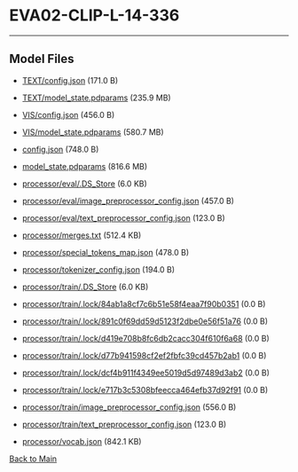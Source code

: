 
# EVA02-CLIP-L-14-336
---



## Model Files

- [TEXT/config.json](https://paddlenlp.bj.bcebos.com/models/community/paddlemix/EVA/EVA02-CLIP-L-14-336/TEXT/config.json) (171.0 B)

- [TEXT/model_state.pdparams](https://paddlenlp.bj.bcebos.com/models/community/paddlemix/EVA/EVA02-CLIP-L-14-336/TEXT/model_state.pdparams) (235.9 MB)

- [VIS/config.json](https://paddlenlp.bj.bcebos.com/models/community/paddlemix/EVA/EVA02-CLIP-L-14-336/VIS/config.json) (456.0 B)

- [VIS/model_state.pdparams](https://paddlenlp.bj.bcebos.com/models/community/paddlemix/EVA/EVA02-CLIP-L-14-336/VIS/model_state.pdparams) (580.7 MB)

- [config.json](https://paddlenlp.bj.bcebos.com/models/community/paddlemix/EVA/EVA02-CLIP-L-14-336/config.json) (748.0 B)

- [model_state.pdparams](https://paddlenlp.bj.bcebos.com/models/community/paddlemix/EVA/EVA02-CLIP-L-14-336/model_state.pdparams) (816.6 MB)

- [processor/eval/.DS_Store](https://paddlenlp.bj.bcebos.com/models/community/paddlemix/EVA/EVA02-CLIP-L-14-336/processor/eval/.DS_Store) (6.0 KB)

- [processor/eval/image_preprocessor_config.json](https://paddlenlp.bj.bcebos.com/models/community/paddlemix/EVA/EVA02-CLIP-L-14-336/processor/eval/image_preprocessor_config.json) (457.0 B)

- [processor/eval/text_preprocessor_config.json](https://paddlenlp.bj.bcebos.com/models/community/paddlemix/EVA/EVA02-CLIP-L-14-336/processor/eval/text_preprocessor_config.json) (123.0 B)

- [processor/merges.txt](https://paddlenlp.bj.bcebos.com/models/community/paddlemix/EVA/EVA02-CLIP-L-14-336/processor/merges.txt) (512.4 KB)

- [processor/special_tokens_map.json](https://paddlenlp.bj.bcebos.com/models/community/paddlemix/EVA/EVA02-CLIP-L-14-336/processor/special_tokens_map.json) (478.0 B)

- [processor/tokenizer_config.json](https://paddlenlp.bj.bcebos.com/models/community/paddlemix/EVA/EVA02-CLIP-L-14-336/processor/tokenizer_config.json) (194.0 B)

- [processor/train/.DS_Store](https://paddlenlp.bj.bcebos.com/models/community/paddlemix/EVA/EVA02-CLIP-L-14-336/processor/train/.DS_Store) (6.0 KB)

- [processor/train/.lock/84ab1a8cf7c6b51e58f4eaa7f90b0351](https://paddlenlp.bj.bcebos.com/models/community/paddlemix/EVA/EVA02-CLIP-L-14-336/processor/train/.lock/84ab1a8cf7c6b51e58f4eaa7f90b0351) (0.0 B)

- [processor/train/.lock/891c0f69dd59d5123f2dbe0e56f51a76](https://paddlenlp.bj.bcebos.com/models/community/paddlemix/EVA/EVA02-CLIP-L-14-336/processor/train/.lock/891c0f69dd59d5123f2dbe0e56f51a76) (0.0 B)

- [processor/train/.lock/d419e708b8fc6db2cacc304f610f6a68](https://paddlenlp.bj.bcebos.com/models/community/paddlemix/EVA/EVA02-CLIP-L-14-336/processor/train/.lock/d419e708b8fc6db2cacc304f610f6a68) (0.0 B)

- [processor/train/.lock/d77b941598cf2ef2fbfc39cd457b2ab1](https://paddlenlp.bj.bcebos.com/models/community/paddlemix/EVA/EVA02-CLIP-L-14-336/processor/train/.lock/d77b941598cf2ef2fbfc39cd457b2ab1) (0.0 B)

- [processor/train/.lock/dcf4b911f4349ee5019d5d97489d3ab2](https://paddlenlp.bj.bcebos.com/models/community/paddlemix/EVA/EVA02-CLIP-L-14-336/processor/train/.lock/dcf4b911f4349ee5019d5d97489d3ab2) (0.0 B)

- [processor/train/.lock/e717b3c5308bfeecca464efb37d92f91](https://paddlenlp.bj.bcebos.com/models/community/paddlemix/EVA/EVA02-CLIP-L-14-336/processor/train/.lock/e717b3c5308bfeecca464efb37d92f91) (0.0 B)

- [processor/train/image_preprocessor_config.json](https://paddlenlp.bj.bcebos.com/models/community/paddlemix/EVA/EVA02-CLIP-L-14-336/processor/train/image_preprocessor_config.json) (556.0 B)

- [processor/train/text_preprocessor_config.json](https://paddlenlp.bj.bcebos.com/models/community/paddlemix/EVA/EVA02-CLIP-L-14-336/processor/train/text_preprocessor_config.json) (123.0 B)

- [processor/vocab.json](https://paddlenlp.bj.bcebos.com/models/community/paddlemix/EVA/EVA02-CLIP-L-14-336/processor/vocab.json) (842.1 KB)


[Back to Main](../../../)